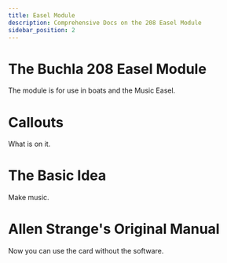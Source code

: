 ```yaml
---
title: Easel Module
description: Comprehensive Docs on the 208 Easel Module
sidebar_position: 2
---
```

# The Buchla 208 Easel Module

The module is for use in boats and the Music Easel.

# Callouts

What is on it.

# The Basic Idea

Make music.

# Allen Strange's Original Manual

Now you can use the card without the software.
